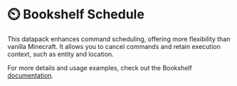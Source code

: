 # ⏲️ Bookshelf Schedule

This datapack enhances command scheduling, offering more flexibility than vanilla Minecraft. It allows you to cancel commands and retain execution context, such as entity and location.

For more details and usage examples, check out the Bookshelf [documentation](https://docs.mcbookshelf.dev/en/latest/modules/schedule.html).

